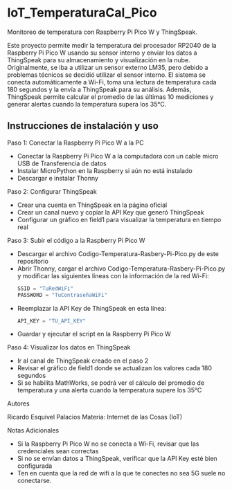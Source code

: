 # IoT_TemperaturaCal_Pico
Monitoreo de temperatura con Raspberry Pi Pico W y ThingSpeak.

Este proyecto permite medir la temperatura del procesador RP2040 de la Raspberry Pi Pico W usando su sensor interno y enviar los datos a ThingSpeak para su almacenamiento y visualización en la nube. Originalmente, se iba a utilizar un sensor externo LM35, pero debido a problemas técnicos se decidió utilizar el sensor interno. El sistema se conecta automáticamente a Wi-Fi, toma una lectura de temperatura cada 180 segundos y la envía a ThingSpeak para su análisis. Además, ThingSpeak permite calcular el promedio de las últimas 10 mediciones y generar alertas cuando la temperatura supera los 35°C.

## Instrucciones de instalación y uso

Paso 1: Conectar la Raspberry Pi Pico W a la PC

- Conectar la Raspberry Pi Pico W a la computadora con un cable micro USB de Transferencia de datos 
- Instalar MicroPython en la Raspberry si aún no está instalado
- Descargar e instalar Thonny

Paso 2: Configurar ThingSpeak

- Crear una cuenta en ThingSpeak en la página oficial
- Crear un canal nuevo y copiar la API Key que generó ThingSpeak
- Configurar un gráfico en field1 para visualizar la temperatura en tiempo real

Paso 3: Subir el código a la Raspberry Pi Pico W

- Descargar el archivo Codigo-Temperatura-Rasbery-Pi-Pico.py de este repositorio
- Abrir Thonny, cargar el archivo Codigo-Temperatura-Rasbery-Pi-Pico.py y modificar las siguientes líneas con la información de la red Wi-Fi:
  ```python
  SSID = "TuRedWiFi"
  PASSWORD = "TuContraseñaWiFi"
  ```
- Reemplazar la API Key de ThingSpeak en esta línea:
  ```python
  API_KEY = "TU_API_KEY"
  ```
- Guardar y ejecutar el script en la Raspberry Pi Pico W

Paso 4: Visualizar los datos en ThingSpeak

- Ir al canal de ThingSpeak creado en el paso 2
- Revisar el gráfico de field1 donde se actualizan los valores cada 180 segundos
- Si se habilita MathWorks, se podrá ver el cálculo del promedio de temperatura y una alerta cuando la temperatura supere los 35°C



Autores

Ricardo Esquivel Palacios Materia: Internet de las Cosas (IoT)

Notas Adicionales

- Si la Raspberry Pi Pico W no se conecta a Wi-Fi, revisar que las credenciales sean correctas
- Si no se envían datos a ThingSpeak, verificar que la API Key esté bien configurada
- Ten en cuenta que la red de wifi a la que te conectes no sea 5G suele no conectarse.

